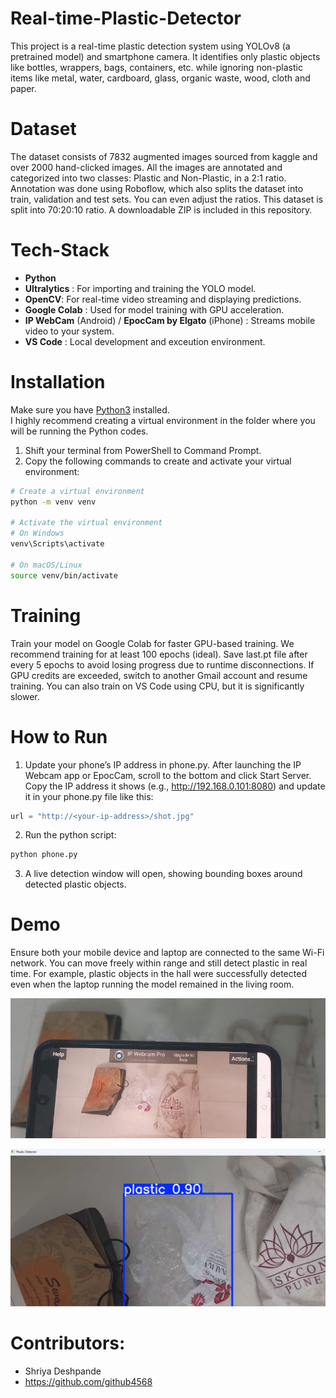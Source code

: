 # Real-time-Plastic-Detector
This project is a real-time plastic detection system using YOLOv8 (a pretrained model) and smartphone camera. It identifies only plastic objects like bottles, wrappers, bags, containers, etc. while ignoring non-plastic items like metal, water, cardboard, glass, organic waste, wood, cloth and paper. 

# Dataset
The dataset consists of 7832 augmented images sourced from kaggle and over 2000 hand-clicked images. All the images are annotated and categorized into two classes: Plastic and Non-Plastic, in a 2:1 ratio. Annotation was done using Roboflow, which also splits the dataset into train, validation and test sets. You can even adjust the ratios. This dataset is split into 70:20:10 ratio. A downloadable ZIP is included in this repository.

# Tech-Stack
- **Python**<br>
- **Ultralytics** : For importing and training the YOLO model.<br>
- **OpenCV**: For real-time video streaming and displaying predictions.<br>
- **Google Colab** : Used for model training with GPU acceleration.<br> 
- **IP WebCam** (Android) / **EpocCam by Elgato** (iPhone) : Streams mobile video 
  to your system.<br>
- **VS Code** : Local development and exceution environment.

# Installation

Make sure you have [Python3](https://www.python.org/downloads/) installed.  
I highly recommend creating a virtual environment in the folder where you will be running the Python codes.

1. Shift your terminal from PowerShell to Command Prompt.  
2. Copy the following commands to create and activate your virtual environment:

```bash
# Create a virtual environment
python -m venv venv

# Activate the virtual environment
# On Windows
venv\Scripts\activate

# On macOS/Linux
source venv/bin/activate
```
# Training
Train your model on Google Colab for faster GPU-based training. We recommend training for at least 100 epochs (ideal). Save last.pt file after every 5 epochs to avoid losing progress due to runtime disconnections. If GPU credits are exceeded, switch to another Gmail account and resume training. You can also train on VS Code using CPU, but it is significantly slower.


# How to Run
1. Update your phone’s IP address in phone.py. After launching the IP Webcam app or EpocCam, scroll to the bottom and click Start Server. Copy the IP address it shows (e.g., http://192.168.0.101:8080) and update it in your phone.py file like this:
```python
url = "http://<your-ip-address>/shot.jpg"
```
2. Run the python script:
```bash
python phone.py
```
3. A live detection window will open, showing bounding boxes around detected plastic objects.

# Demo
Ensure both your mobile device and laptop are connected to the same Wi-Fi network. You can move freely within range and still detect plastic in real time. For example, plastic objects in the hall were successfully detected even when the laptop running the model remained in the living room. 

![Phone Camera](https://github.com/github4568/Real-time-Plastic-Detector/blob/main/Phone%20camera.jpg)

![Laptop Window](https://github.com/github4568/Real-time-Plastic-Detector/blob/main/Laptop%20Window.png)


# Contributors:
- Shriya Deshpande
- https://github.com/github4568 






